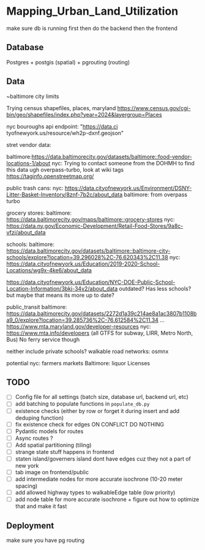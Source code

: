 # Mapping_Urban_Land_Utilization

make sure db is running first
then do the backend 
then the frontend

## Database 
Postgres + postgis (spatial) + pgrouting (routing)
## Data
~baltimore city limits 

Trying census shapefiles, places, maryland https://www.census.gov/cgi-bin/geo/shapefiles/index.php?year=2024&layergroup=Places 

nyc bouroughs api endpoint: "https://data.ci
tyofnewyork.us/resource/wh2p-dxnf.geojson"

stret vendor data:

baltimore:https://data.baltimorecity.gov/datasets/baltimore::food-vendor-locations-1/about
nyc: Trying to contact someone from the DOHMH to find this data ugh
overpass-turbo, look at wiki tags https://taginfo.openstreetmap.org/

public trash cans:
nyc: https://data.cityofnewyork.us/Environment/DSNY-Litter-Basket-Inventory/8znf-7b2c/about_data
baltimore: from overpass turbo 

grocery stores:
baltimore: https://data.baltimorecity.gov/maps/baltimore::grocery-stores 
nyc: https://data.ny.gov/Economic-Development/Retail-Food-Stores/9a8c-vfzj/about_data 

schools:
baltimore: https://data.baltimorecity.gov/datasets/baltimore::baltimore-city-schools/explore?location=39.296028%2C-76.620343%2C11.38 
nyc: https://data.cityofnewyork.us/Education/2019-2020-School-Locations/wg9x-4ke6/about_data 

https://data.cityofnewyork.us/Education/NYC-DOE-Public-School-Location-Information/3bkj-34v2/about_data outdated? Has less schools? but maybe that means its more up to date?

public_transit 
baltimore: https://data.baltimorecity.gov/datasets/2272d1a39c214ae8a1ac3807b1108ba9_0/explore?location=39.285736%2C-76.612584%2C11.34 ... https://www.mta.maryland.gov/developer-resources 
nyc: https://www.mta.info/developers (all GTFS for subway, LIRR, Metro North, Bus) No ferry service though

neither include private schools? 
walkable road networks:
osmnx 


potential
nyc: farmers markets
Baltimore: liquor Licenses


## TODO 
-[ ] Config file for all settings (batch size, database url, backend url, etc)
-[ ] add batching to populate functions in `populate_db.py`
-[ ] existence checks (either by row or forget it during insert and add deduping function)
-[ ] fix existence check for edges ON CONFLICT DO NOTHING 
-[ ] Pydantic models for routes 
-[ ] Async routes ?
-[ ] Add spatial partitioning (tiling)
-[ ] strange state stuff happens in frontend
-[ ] staten island/governers island dont have edges cuz they not a part of new york 
-[ ] tab image on frontend/public
-[ ] add intermediate nodes for more accurate isochrone (10-20 meter spacing)
-[ ] add allowed highway types to walkableEdge table (low priority)
-[ ] add node table for more accurate isochrone + figure out how to optimize that and make it fast

## Deployment 
make sure you have pg routing 


